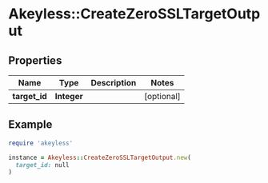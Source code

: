 # Akeyless::CreateZeroSSLTargetOutput

## Properties

| Name | Type | Description | Notes |
| ---- | ---- | ----------- | ----- |
| **target_id** | **Integer** |  | [optional] |

## Example

```ruby
require 'akeyless'

instance = Akeyless::CreateZeroSSLTargetOutput.new(
  target_id: null
)
```

